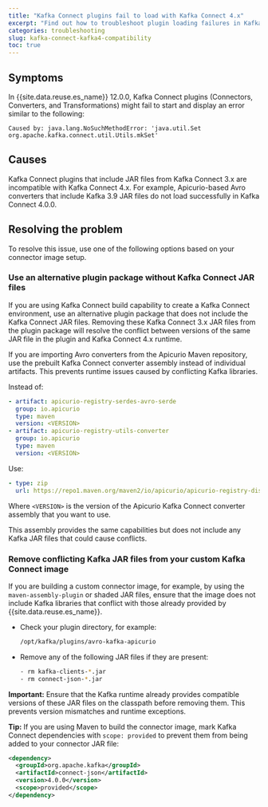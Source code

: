```yaml
---
title: "Kafka Connect plugins fail to load with Kafka Connect 4.x"
excerpt: "Find out how to troubleshoot plugin loading failures in Kafka Connect 4.x caused by incompatible JAR files from earlier versions, such as Kafka Connect 3.x."
categories: troubleshooting
slug: kafka-connect-kafka4-compatibility
toc: true
---
```


## Symptoms

In {{site.data.reuse.es_name}} 12.0.0, Kafka Connect plugins (Connectors, Converters, and Transformations) might fail to start and display an error similar to the following:

```shell
Caused by: java.lang.NoSuchMethodError: 'java.util.Set org.apache.kafka.connect.util.Utils.mkSet'
```

## Causes

Kafka Connect plugins that include JAR files from Kafka Connect 3.x are incompatible with Kafka Connect 4.x. For example, Apicurio-based Avro converters that include Kafka 3.9 JAR files do not load successfully in Kafka Connect 4.0.0.

## Resolving the problem

To resolve this issue, use one of the following options based on your connector image setup.

### Use an alternative plugin package without Kafka Connect JAR files

If you are using Kafka Connect build capability to create a Kafka Connect environment, use an alternative plugin package that does not include the Kafka Connect JAR files. Removing these Kafka Connect 3.x JAR files from the plugin package will resolve the conflict between versions of the same JAR file in the plugin and Kafka Connect 4.x runtime.

If you are importing Avro converters from the Apicurio Maven repository, use the prebuilt Kafka Connect converter assembly instead of individual artifacts. This prevents runtime issues caused by conflicting Kafka libraries.

Instead of:

```yaml
- artifact: apicurio-registry-serdes-avro-serde
  group: io.apicurio
  type: maven
  version: <VERSION>
- artifact: apicurio-registry-utils-converter
  group: io.apicurio
  type: maven
  version: <VERSION>
```

Use:

```yaml
- type: zip
  url: https://repo1.maven.org/maven2/io/apicurio/apicurio-registry-distro-connect-converter/<VERSION>/apicurio-registry-distro-connect-converter-<VERSION>.zip
```

Where `<VERSION>` is the version of the Apicurio Kafka Connect converter assembly that you want to use.

This assembly provides the same capabilities but does not include any Kafka JAR files that could cause conflicts.

### Remove conflicting Kafka JAR files from your custom Kafka Connect image

If you are building a custom connector image, for example, by using the `maven-assembly-plugin` or shaded JAR files, ensure that the image does not include Kafka libraries that conflict with those already provided by {{site.data.reuse.es_name}}.

- Check your plugin directory, for example:

	```bash
	/opt/kafka/plugins/avro-kafka-apicurio
	```

- Remove any of the following JAR files if they are present:

	```bash
	- rm kafka-clients-*.jar
	- rm connect-json-*.jar
	```

**Important:** Ensure that the Kafka runtime already provides compatible versions of these JAR files on the classpath before removing them. This prevents version mismatches and runtime exceptions.

**Tip:** If you are using Maven to build the connector image, mark Kafka Connect dependencies with `scope: provided` to prevent them from being added to your connector JAR file:

```xml
<dependency>
  <groupId>org.apache.kafka</groupId>
  <artifactId>connect-json</artifactId>
  <version>4.0.0</version>
  <scope>provided</scope>
</dependency>
```